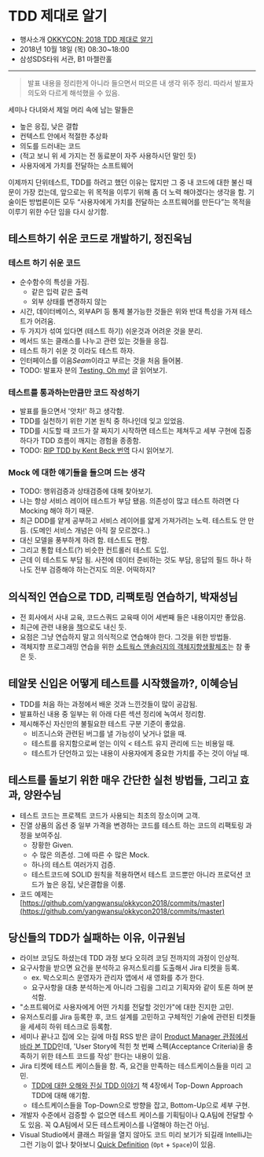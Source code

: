 # TDD 제대로 알기

- 행사소개 [OKKYCON: 2018 TDD 제대로 알기](http://okkycon.com/)
- 2018년 10월 18일 (목) 08:30~18:00
- 삼성SDS타워 서관, B1 마젤란홀

---
> 발표 내용을 정리한게 아니라 들으면서 떠오른 내 생각 위주 정리. 따라서 발표자 의도와 다르게 해석했을 수 있음.

세미나 다녀와서 제일 머리 속에 남는 말들은

- 높은 응집, 낮은 결합
- 컨텍스트 안에서 적절한 추상화
- 의도를 드러내는 코드
- (적고 보니 위 세 가지는 전 동료분이 자주 사용하시던 말인 듯)
- 사용자에게 가치를 전달하는 소프트웨어

이제까지 단위테스트, TDD를 하려고 했던 이유는 많지만 그 중 내 코드에 대한 불신 때문이 가장 컸는데, 앞으로는 위 목적을 이루기 위해 좀 더 노력 해야겠다는 생각을 함. 기술이든 방법론이든 모두 “사용자에게 가치를 전달하는 소프트웨어를 만든다”는 목적을 이루기 위한 수단 임을 다시 상기함.



## 테스트하기 쉬운 코드로 개발하기, 정진욱님

### 테스트 하기 쉬운 코드
- 순수함수의 특성을 가짐.
    - 같은 입력 같은 출력
    - 외부 상태를 변경하지 않는
- 시간, 데이터베이스, 외부API 등 통제 불가능한 것들은 위와 반대 특성을 가져 테스트가 어려움.
- 두 가지가 섞여 있다면 (테스트 하기) 쉬운것과 어려운 것을 분리.
- 메서드 또는 클래스를 나누고 관련 있는 것들을 응집.
- 테스트 하기 쉬운 것 이라도 테스트 하자.
- 인터페이스를 이음*Seam*이라고 부르는 것을 처음 들어봄.
- TODO: 발표자 분의 [Testing, Oh my!](http://jwchung.github.io/testing-oh-my) 글 읽어보기.


### 테스트를 통과하는만큼만 코드 작성하기 
- 발표를 들으면서 '앗차!' 하고 생각함.
- TDD를 실천하기 위한 기본 원칙 중 하나인데 잊고 있었음.
- TDD를 시도할 때 코드가 잘 짜지기 시작하면 테스트는 제쳐두고 세부 구현에 집중하다가 TDD 흐름이 깨지는 경험을 종종함.
- TODO: [RIP TDD by Kent Beck 번역](https://justhackem.wordpress.com/2018/06/24/what-tdd-solves/) 다시 읽어보기.


### Mock 에 대한 얘기들을 들으며 드는 생각
- TODO: 행위검증과 상태검증에 대해 찾아보기.
- 나는 항상 서비스 레이어 테스트가 부담 됐음. 의존성이 많고 테스트 하려면 다 Mocking 해야 하기 때문.
- 최근 DDD를 얕게 공부하고 서비스 레이어를 얇게 가져가려는 노력. 테스트도 안 만듬. (도메인 서비스 개념은 아직 잘 모르겠다..)
- 대신 모델을 풍부하게 하려 함. 테스트도 편함.
- 그리고 통합 테스트(?) 비슷한 컨트롤러 테스트 도입.
- 근데 이 테스트도 부담 됨. 사전에 데이터 준비하는 것도 부담, 응답의 필드 하나 하나도 전부 검증해야 하는건지도 의문. 어떡하지?



## 의식적인 연습으로 TDD, 리팩토링 연습하기, 박재성님
- 전 회사에서 사내 교육, 코드스쿼드 교육때 이어 세번째 들은 내용이지만 좋았음.
- 최근에 관련 내용을 [책](https://book.naver.com/bookdb/book_detail.nhn?bid=13993648)으로도 내신 듯.
- 요점은 그냥 연습하지 말고 의식적으로 연습해야 한다. 그것을 위한 방법들.
- 객체지향 프로그래밍 연습을 위한 [소트웍스 앤솔러지의 객체지향생활체조](https://github.com/iamkyu/TIL/blob/master/object-calisthenics/object-calisthenics.md)는 참 좋은 듯.



## 테알못 신입은 어떻게 테스트를 시작했을까?, 이혜승님
- TDD를 처음 하는 과정에서 배운 것과 느낀것들이 많이 공감됨.
- 발표하신 내용 중 일부는 위 아래 다른 섹션 정리에 녹여서 정리함.
- 제시해주신 자신만의 불필요한 테스트 구분 기준이 좋았음.
    - 비즈니스와 관련된 버그를 낼 가능성이 낮거나 없을 때.
    - 테스트를 유지함으로써 얻는 이익 < 테스트 유지 관리에 드는 비용일 때.
    - 테스트가 단언하고 있는 내용이 사용자에게 중요한 가치를 주는 것이 아닐 때.



## 테스트를 돌보기 위한 매우 간단한 실천 방법들, 그리고 효과, 양완수님
- 테스트 코드는 프로젝트 코드가 사용되는 최초의 장소이며 고객.
- 진열 상품의 옵션 중 일부 가격을 변경하는 코드를 테스트 하는 코드의 리팩토링 과정을 보여주심.
    - 장황한 Given.
    - 수 많은 의존성. 그에 따른 수 많은 Mock.
    - 하나의 테스트 여러가지 검증.
    - 테스트코드에 SOLID 원칙을 적용하면서 테스트 코드뿐만 아니라 프로덕션 코드가 높은 응집, 낮은결합을 이룸.
- 코드 예제는 [https://github.com/yangwansu/okkycon2018/commits/master](https://github.com/yangwansu/okkycon2018/commits/master)



## 당신들의 TDD가 실패하는 이유, 이규원님
- 라이브 코딩도 하셨는데 TDD 과정 보다 오히려 코딩 전까지의 과정이 인상적.
- 요구사항을 받으면 요건을 분석하고 유저스토리를 도출해서 Jira 티켓을 등록. 
    - ex. 박스오피스 운영자가 관리자 앱에서 새 영화를 추가 한다.
    - 요구사항을 대충 분석하는게 아니라 그림을 그리고 기획자와 같이 토론 하며 분석함.
- "소프트웨어로 사용자에게 어떤 가치를 전달할 것인가"에 대한 진지한 고민.
- 유저스토리를 Jira 등록한 후, 코드 설계를 고민하고 구체적인 기술에 관련된 티켓들을 세세히 하위 테스크로 등록함.
- 세미나 끝나고 집에 오는 길에 마침 RSS 받은 글이 [Product Manager 관점에서 바라 본 TDD](https://medium.com/@sryu99/product-manager-%EA%B4%80%EC%A0%90%EC%97%90%EC%84%9C-%EB%B0%94%EB%9D%BC-%EB%B3%B8-tdd-3ae25512c5d7)인데, 'User Story에 적힌 첫 번째 스펙(Acceptance Criteria)을 충족하기 위한 테스트 코드를 작성' 한다는 내용이 있음.
- Jira 티켓에 테스트 케이스들을  함. 즉, 요건을 만족하는 테스트케이스들을 미리 고민.
    - [TDD에 대한 오해와 진실 TDD 이야기](https://book.naver.com/bookdb/book_detail.nhn?bid=7422964) 책 4장에서 Top-Down Approach TDD에 대해 얘기함.
    - 테스트케이스들을 Top-Down으로 방향을 잡고, Bottom-Up으로 세부 구현.
- 개발자 수준에서 검증할 수 없으면 테스트 케이스를 기획팀이나 Q.A팀에 전달할 수도 있음. 꼭 Q.A팀에서 모든 테스트케이스를 나열해야 하는건 아님.
- Visual Studio에서 클래스 파일을 열지 않아도 코드 미리 보기가 되길래 IntelliJ는 그런 기능이 없나 찾아보니 [Quick Definition](https://www.jetbrains.com/help/idea/viewing-definition.html) (`Opt` + `Space`)이 있음.
